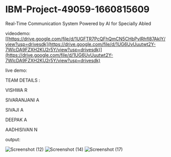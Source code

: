 # IBM-Project-49059-1660815609
Real-Time Communication System Powered by AI for Specially Abled


videodemo:
[[https://drive.google.com/file/d/1UGFTR7PcQFhQmCN5CHbPvlRhfl87AkIY/view?usp=drivesdk](https://drive.google.com/file/d/1UG6UvUuutwt2Y-7WIcDA9FZXH2KU2r5Y/view?usp=drivesdk)](https://drive.google.com/file/d/1UG6UvUuutwt2Y-7WIcDA9FZXH2KU2r5Y/view?usp=drivesdk)

live demo:

TEAM DETAILS :

VISHWA R

SIVARANJANI A

SIVAJI A

DEEPAK A

AADHISIVAN N

output:

![Screenshot (12)](https://user-images.githubusercontent.com/113988327/202846690-aad5574b-16b0-472f-86d5-29a6e24679d0.png)
![Screenshot (14)](https://user-images.githubusercontent.com/113988327/202846694-3ae1e5c3-50ed-4320-a757-9d10763e7bbf.png)
![Screenshot (17)](https://user-images.githubusercontent.com/113988327/202846695-8b7238ff-3fcb-469d-a0cf-973853f75c21.png)

